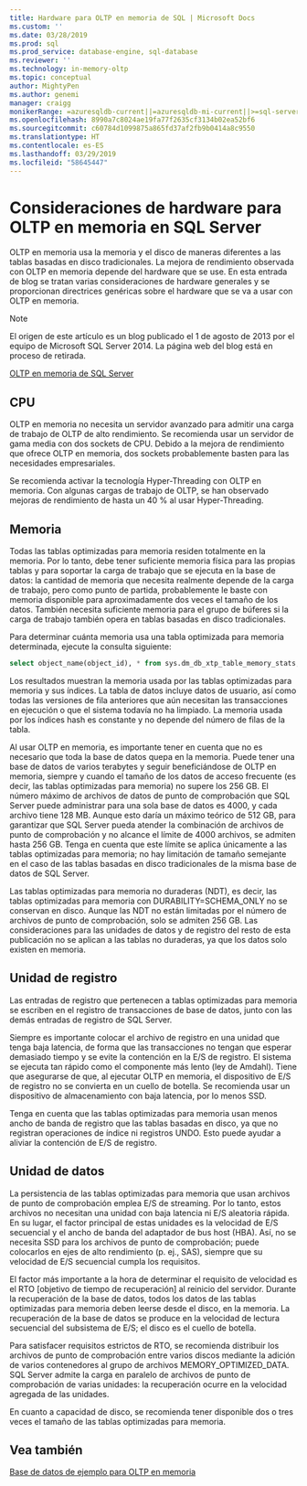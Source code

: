 ```yaml
---
title: Hardware para OLTP en memoria de SQL | Microsoft Docs
ms.custom: ''
ms.date: 03/28/2019
ms.prod: sql
ms.prod_service: database-engine, sql-database
ms.reviewer: ''
ms.technology: in-memory-oltp
ms.topic: conceptual
author: MightyPen
ms.author: genemi
manager: craigg
monikerRange: =azuresqldb-current||=azuresqldb-mi-current||>=sql-server-2016||>=sql-server-linux-2017||=sqlallproducts-allversions
ms.openlocfilehash: 8990a7c8024ae19fa77f2635cf3134b02ea52bf6
ms.sourcegitcommit: c60784d1099875a865fd37af2fb9b0414a8c9550
ms.translationtype: HT
ms.contentlocale: es-ES
ms.lasthandoff: 03/29/2019
ms.locfileid: "58645447"
---
```

# <a name="hardware-considerations-for-in-memory-oltp-in-sql-server"></a>Consideraciones de hardware para OLTP en memoria en SQL Server

OLTP en memoria usa la memoria y el disco de maneras diferentes a las tablas basadas en disco tradicionales. La mejora de rendimiento observada con OLTP en memoria depende del hardware que se use. En esta entrada de blog se tratan varias consideraciones de hardware generales y se proporcionan directrices genéricas sobre el hardware que se va a usar con OLTP en memoria.

> [!NOTE]
> El origen de este artículo es un blog publicado el 1 de agosto de 2013 por el equipo de Microsoft SQL Server 2014. La página web del blog está en proceso de retirada.
>
> [OLTP en memoria de SQL Server](index.md)

<!--
    Here was the link to the blog. This blog was captured into this new article on 2018/11/30, by GeneMi (MightyPen).
    https://cloudblogs.microsoft.com/sqlserver/2013/08/01/hardware-considerations-for-in-memory-oltp-in-sql-server-2014/
    At least one pre-existing article that contained the obsolete blog link was:
        relational-databases\in-memory-oltp\sample-database-for-in-memory-oltp.md
-->

## <a name="cpu"></a>CPU

OLTP en memoria no necesita un servidor avanzado para admitir una carga de trabajo de OLTP de alto rendimiento. Se recomienda usar un servidor de gama media con dos sockets de CPU. Debido a la mejora de rendimiento que ofrece OLTP en memoria, dos sockets probablemente basten para las necesidades empresariales.

Se recomienda activar la tecnología Hyper-Threading con OLTP en memoria. Con algunas cargas de trabajo de OLTP, se han observado mejoras de rendimiento de hasta un 40 % al usar Hyper-Threading.

## <a name="memory"></a>Memoria

Todas las tablas optimizadas para memoria residen totalmente en la memoria. Por lo tanto, debe tener suficiente memoria física para las propias tablas y para soportar la carga de trabajo que se ejecuta en la base de datos: la cantidad de memoria que necesita realmente depende de la carga de trabajo, pero como punto de partida, probablemente le baste con memoria disponible para aproximadamente dos veces el tamaño de los datos. También necesita suficiente memoria para el grupo de búferes si la carga de trabajo también opera en tablas basadas en disco tradicionales.

Para determinar cuánta memoria usa una tabla optimizada para memoria determinada, ejecute la consulta siguiente:

```sql
select object_name(object_id), * from sys.dm_db_xtp_table_memory_stats;
```

Los resultados muestran la memoria usada por las tablas optimizadas para memoria y sus índices. La tabla de datos incluye datos de usuario, así como todas las versiones de fila anteriores que aún necesitan las transacciones en ejecución o que el sistema todavía no ha limpiado. La memoria usada por los índices hash es constante y no depende del número de filas de la tabla.

Al usar OLTP en memoria, es importante tener en cuenta que no es necesario que toda la base de datos quepa en la memoria. Puede tener una base de datos de varios terabytes y seguir beneficiándose de OLTP en memoria, siempre y cuando el tamaño de los datos de acceso frecuente (es decir, las tablas optimizadas para memoria) no supere los 256 GB. El número máximo de archivos de datos de punto de comprobación que SQL Server puede administrar para una sola base de datos es 4000, y cada archivo tiene 128 MB. Aunque esto daría un máximo teórico de 512 GB, para garantizar que SQL Server pueda atender la combinación de archivos de punto de comprobación y no alcance el límite de 4000 archivos, se admiten hasta 256 GB. Tenga en cuenta que este límite se aplica únicamente a las tablas optimizadas para memoria; no hay limitación de tamaño semejante en el caso de las tablas basadas en disco tradicionales de la misma base de datos de SQL Server.

Las tablas optimizadas para memoria no duraderas (NDT), es decir, las tablas optimizadas para memoria con DURABILITY=SCHEMA_ONLY no se conservan en disco. Aunque las NDT no están limitadas por el número de archivos de punto de comprobación, solo se admiten 256 GB. Las consideraciones para las unidades de datos y de registro del resto de esta publicación no se aplican a las tablas no duraderas, ya que los datos solo existen en memoria.

## <a name="log-drive"></a>Unidad de registro

Las entradas de registro que pertenecen a tablas optimizadas para memoria se escriben en el registro de transacciones de base de datos, junto con las demás entradas de registro de SQL Server.

Siempre es importante colocar el archivo de registro en una unidad que tenga baja latencia, de forma que las transacciones no tengan que esperar demasiado tiempo y se evite la contención en la E/S de registro. El sistema se ejecuta tan rápido como el componente más lento (ley de Amdahl). Tiene que asegurarse de que, al ejecutar OLTP en memoria, el dispositivo de E/S de registro no se convierta en un cuello de botella. Se recomienda usar un dispositivo de almacenamiento con baja latencia, por lo menos SSD.

Tenga en cuenta que las tablas optimizadas para memoria usan menos ancho de banda de registro que las tablas basadas en disco, ya que no registran operaciones de índice ni registros UNDO. Esto puede ayudar a aliviar la contención de E/S de registro.

## <a name="data-drive"></a>Unidad de datos

La persistencia de las tablas optimizadas para memoria que usan archivos de punto de comprobación emplea E/S de streaming. Por lo tanto, estos archivos no necesitan una unidad con baja latencia ni E/S aleatoria rápida. En su lugar, el factor principal de estas unidades es la velocidad de E/S secuencial y el ancho de banda del adaptador de bus host (HBA). Así, no se necesita SSD para los archivos de punto de comprobación; puede colocarlos en ejes de alto rendimiento (p. ej., SAS), siempre que su velocidad de E/S secuencial cumpla los requisitos.

El factor más importante a la hora de determinar el requisito de velocidad es el RTO [objetivo de tiempo de recuperación] al reinicio del servidor. Durante la recuperación de la base de datos, todos los datos de las tablas optimizadas para memoria deben leerse desde el disco, en la memoria. La recuperación de la base de datos se produce en la velocidad de lectura secuencial del subsistema de E/S; el disco es el cuello de botella.

Para satisfacer requisitos estrictos de RTO, se recomienda distribuir los archivos de punto de comprobación entre varios discos mediante la adición de varios contenedores al grupo de archivos MEMORY_OPTIMIZED_DATA. SQL Server admite la carga en paralelo de archivos de punto de comprobación de varias unidades: la recuperación ocurre en la velocidad agregada de las unidades.

En cuanto a capacidad de disco, se recomienda tener disponible dos o tres veces el tamaño de las tablas optimizadas para memoria.

## <a name="see-also"></a>Vea también

[Base de datos de ejemplo para OLTP en memoria](sample-database-for-in-memory-oltp.md)
